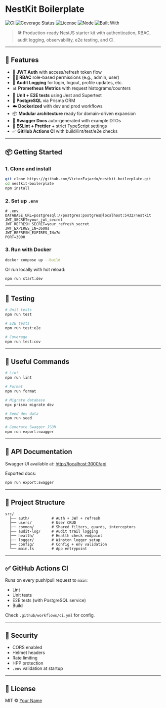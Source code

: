 # NestKit Boilerplate

[![CI](https://github.com/VictorFajardo/nestkit-backend/actions/workflows/ci.yml/badge.svg)](https://github.com/VictorFajardo/nestkit-backend/actions/workflows/ci.yml)
[![Coverage Status](https://codecov.io/github/VictorFajardo/nestkit-backend/graph/badge.svg?token=31ZT244MDH)](https://codecov.io/github/VictorFajardo/nestkit-backend)
[![License](https://img.shields.io/github/license/VictorFajardo/nestkit-backend.svg)](LICENSE)
[![Node](https://img.shields.io/badge/node-20.x-green.svg)](https://nodejs.org/)
[![Built With](https://img.shields.io/badge/built%20with-NestJS-red.svg)](https://nestjs.com/)

> 🛠️ Production-ready NestJS starter kit with authentication, RBAC, audit logging, observability, e2e testing, and CI.

---

## 🚀 Features

- 🔐 **JWT Auth** with access/refresh token flow
- 🧑‍⚖️ **RBAC** role-based permissions (e.g., admin, user)
- 🧾 **Audit Logging** for login, logout, profile updates, etc.
- 📊 **Prometheus Metrics** with request histograms/counters
- 🧪 **Unit + E2E tests** using Jest and Supertest
- 🐘 **PostgreSQL** via Prisma ORM
- ☁️ **Dockerized** with dev and prod workflows
- 📦 **Modular architecture** ready for domain-driven expansion
- 📄 **Swagger Docs** auto-generated with example DTOs
- 🧹 **ESLint + Prettier** + strict TypeScript settings
- ✅ **GitHub Actions CI** with build/lint/test/e2e checks

---

## 📦 Getting Started

### 1. Clone and install

```bash
git clone https://github.com/VictorFajardo/nestkit-boilerplate.git
cd nestkit-boilerplate
npm install
```

### 2. Set up `.env`

```env
# .env
DATABASE_URL=postgresql://postgres:postgres@localhost:5432/nestkit
JWT_SECRET=your_jwt_secret
JWT_REFRESH_SECRET=your_refresh_secret
JWT_EXPIRES_IN=3600s
JWT_REFRESH_EXPIRES_IN=7d
PORT=3000
```

### 3. Run with Docker

```bash
docker compose up --build
```

Or run locally with hot reload:

```bash
npm run start:dev
```

---

## 🧪 Testing

```bash
# Unit tests
npm run test

# E2E tests
npm run test:e2e

# Coverage
npm run test:cov
```

---

## 🧰 Useful Commands

```bash
# Lint
npm run lint

# Format
npm run format

# Migrate database
npx prisma migrate dev

# Seed dev data
npm run seed

# Generate Swagger JSON
npm run export:swagger
```

---

## 📘 API Documentation

Swagger UI available at: [http://localhost:3000/api](http://localhost:3000/api)

Exported docs:

```bash
npm run export:swagger
```

---

## 📁 Project Structure

```
src/
  ├── auth/          # Auth + JWT + refresh
  ├── users/         # User CRUD
  ├── common/        # Shared filters, guards, interceptors
  ├── audit-log/     # Audit trail logging
  ├── health/        # Health check endpoint
  ├── logger/        # Winston logger setup
  ├── config/        # Config + env validation
  └── main.ts        # App entrypoint
```

---

## ✅ GitHub Actions CI

Runs on every push/pull request to `main`:

- Lint
- Unit tests
- E2E tests (with PostgreSQL service)
- Build

Check `.github/workflows/ci.yml` for config.

---

## 🔐 Security

- CORS enabled
- Helmet headers
- Rate limiting
- HPP protection
- `.env` validation at startup

---

## 📄 License

MIT © [Your Name](https://github.com/VictorFajardo)
